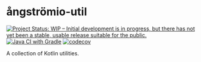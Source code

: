 # ångströmio-util

[![Project Status: WIP – Initial development is in progress, but there has not yet been a stable, usable release suitable for the public.](https://www.repostatus.org/badges/latest/wip.svg)](https://www.repostatus.org/#wip)
[![Java CI with Gradle](https://github.com/angstromio/angstromio-util/actions/workflows/gradle.yml/badge.svg)](https://github.com/angstromio/angstromio-util/actions/workflows/gradle.yml)
[![codecov](https://codecov.io/gh/angstromio/angstromio-util/graph/badge.svg?token=7UFMEUSSJ8)](https://codecov.io/gh/angstromio/angstromio-util)

A collection of Kotlin utilities.
